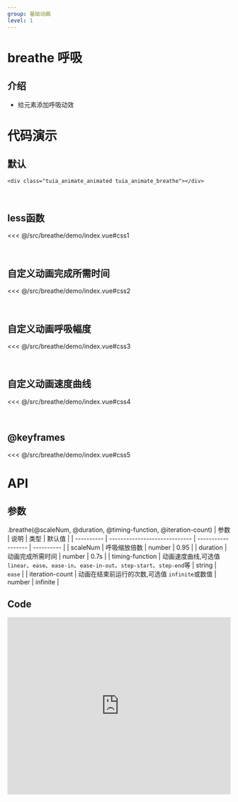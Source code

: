 ```yaml
---
group: 基础动画
level: 1
---
```


# breathe 呼吸

## 介绍
* 给元素添加呼吸动效

# 代码演示

## 默认

```
<div class="tuia_animate_animated tuia_animate_breathe"></div>
```

<br />

## less函数

<<< @/src/breathe/demo/index.vue#css1

<br />

## 自定义动画完成所需时间

<<< @/src/breathe/demo/index.vue#css2

<br />

## 自定义动画呼吸幅度

<<< @/src/breathe/demo/index.vue#css3

<br />

## 自定义动画速度曲线

<<< @/src/breathe/demo/index.vue#css4

<br />

## @keyframes
<<< @/src/breathe/demo/index.vue#css5
<br />

# API

## 参数
.breathe(@scaleNum, @duration, @timing-function, @iteration-count)
| 参数       | 说明                          | 类型               | 默认值     |
| ---------- | ----------------------------- | ------------------ | ---------- |
| scaleNum   | 呼吸缩放倍数                    | number | 0.95 |
| duration       | 动画完成所需时间                 | number           | 0.7s  |
| timing-function       | 动画速度曲线,可选值 `linear`、`ease`、`ease-in`、`ease-in-out`、`step-start`、`step-end`等 | string | `ease`     |
| iteration-count | 动画在结束前运行的次数,可选值 `infinite`或数值     | number | infinite |
<br />

## Code
<iframe allowfullscreen="true" allowpaymentrequest="true" allowtransparency="true" frameborder="0" height="400" width="100%" scrolling="no" style="width: 100%; overflow:hidden; display:block;" loading="lazy" src="https://codepen.io/xieshiyi/embed/GRmbeOq?height=265&theme-id=dark&default-tab=css%2Cresult&user=eltonmesquita&slug-hash=oNjGGbw&pen-title=Prefers-reduce-motion%20media%20query&name=cp_embed_1"></iframe>
